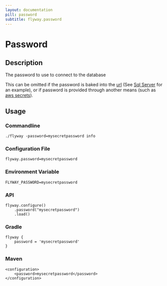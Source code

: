 ```yaml
---
layout: documentation
pill: password
subtitle: flyway.password
---
```


# Password

## Description
The password to use to connect to the database

This can be omitted if the password is baked into the [url](/documentation/configuration/url) (See [Sql Server](/documentation/database/sqlserver#windows-authentication) for an example), or if password is provided through another means (such as [aws secrets](/documentation/awsSecretsManager)).

## Usage

### Commandline
```
./flyway -password=mysecretpassword info
```

### Configuration File
```
flyway.password=mysecretpassword
```

### Environment Variable
```
FLYWAY_PASSWORD=mysecretpassword
```

### API
```
flyway.configure()
    .password("mysecretpassword")
    .load()
```

### Gradle
```
flyway {
    password = 'mysecretpassword'
}
```

### Maven
```
<configuration>
    <password>mysecretpassword</password>
</configuration>
```